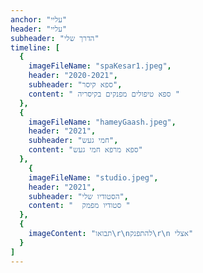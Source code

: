 ```yaml
---
anchor: "עליי"
header: "עליי"
subheader: "הדרך שלי"
timeline: [
  {
    imageFileName: "spaKesar1.jpeg",
    header: "2020-2021",
    subheader: "ספא קיסר",
    content: " ספא טיפולים מפנקים בקיסריה "
  },
  {
    imageFileName: "hameyGaash.jpeg",
    header: "2021",
    subheader: "חמי געש",
    content: "ספא מרפא חמי געש"
  },
    {
    imageFileName: "studio.jpeg",
    header: "2021",
    subheader: "הסטודיו שלי",
    content: "  סטודיו מפמק "
  },
  {
    imageContent: "תבואו\r\nלהתפנק\r\n אצלי"
  }
]
---
```

